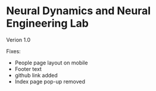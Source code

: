 # Neural Dynamics and Neural Engineering Lab
Verion 1.0

Fixes:
* People page layout on mobile
* Footer text
* github link added
* Index page pop-up removed
